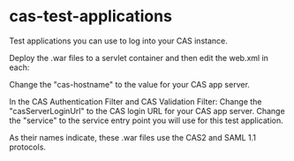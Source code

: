 # cas-test-applications
Test applications you can use to log into your CAS instance.

Deploy the .war files to a servlet container and then edit the web.xml in each:

  Change the <context-pararm> "cas-hostname" to the value for your CAS app server.

  In the CAS Authentication Filter and CAS Validation Filter:
    Change the "casServerLoginUrl" <init-param> to the CAS login URL for your CAS app server.
    Change the "service" <init-parm> to the service entry point you will use for this test application.
  
As their names indicate, these .war files use the CAS2 and SAML 1.1 protocols.
